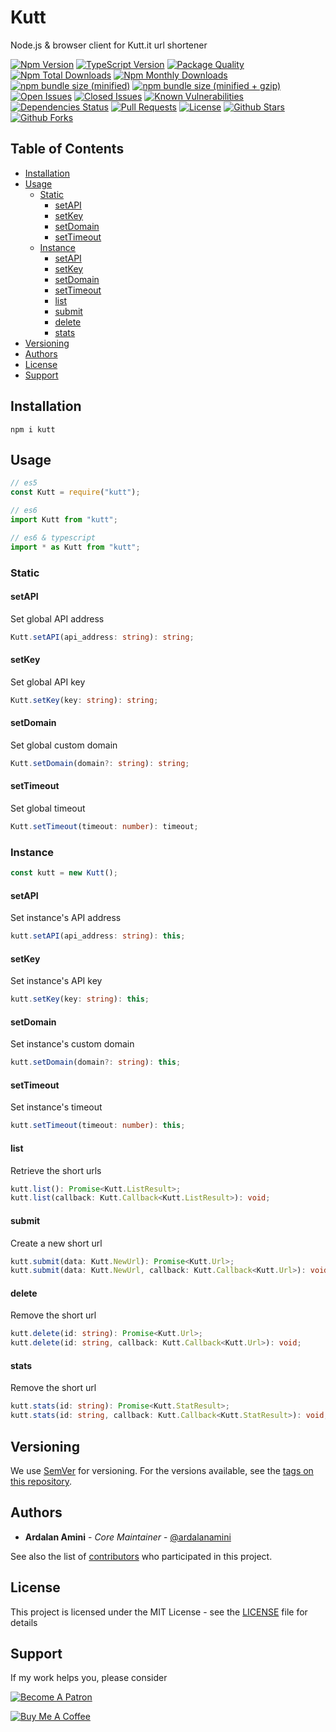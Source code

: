# Kutt <!-- omit in toc -->

Node.js & browser client for Kutt.it url shortener

[![Npm Version](https://img.shields.io/npm/v/kutt.svg)](https://www.npmjs.com/package/kutt)
[![TypeScript Version](https://img.shields.io/npm/types/kutt.svg)](https://www.typescriptlang.org)
[![Package Quality](https://npm.packagequality.com/shield/kutt.svg)](https://packagequality.com/#?package=kutt)
[![Npm Total Downloads](https://img.shields.io/npm/dt/kutt.svg)](https://www.npmjs.com/package/kutt)
[![Npm Monthly Downloads](https://img.shields.io/npm/dm/kutt.svg)](https://www.npmjs.com/package/kutt)
[![npm bundle size (minified)](https://img.shields.io/bundlephobia/min/kutt.svg)](https://www.npmjs.com/package/kutt)
[![npm bundle size (minified + gzip)](https://img.shields.io/bundlephobia/minzip/kutt.svg)](https://www.npmjs.com/package/kutt)
[![Open Issues](https://img.shields.io/github/issues-raw/ardalanamini/node-kutt.svg)](https://github.com/ardalanamini/node-kutt/issues?q=is%3Aopen+is%3Aissue)
[![Closed Issues](https://img.shields.io/github/issues-closed-raw/ardalanamini/node-kutt.svg)](https://github.com/ardalanamini/node-kutt/issues?q=is%3Aissue+is%3Aclosed)
[![Known Vulnerabilities](https://snyk.io/test/github/ardalanamini/node-kutt/badge.svg?targetFile=package.json)](https://snyk.io/test/github/ardalanamini/node-kutt?targetFile=package.json)
[![Dependencies Status](https://david-dm.org/ardalanamini/node-kutt.svg)](https://david-dm.org/ardalanamini/node-kutt)
[![Pull Requests](https://img.shields.io/badge/PRs-Welcome-brightgreen.svg)](https://github.com/ardalanamini/node-kutt/pulls)
[![License](https://img.shields.io/github/license/ardalanamini/node-kutt.svg)](https://github.com/ardalanamini/node-kutt/blob/master/LICENSE)
[![Github Stars](https://img.shields.io/github/stars/ardalanamini/node-kutt.svg?style=social&label=Stars)](https://github.com/ardalanamini/node-kutt)
[![Github Forks](https://img.shields.io/github/forks/ardalanamini/node-kutt.svg?style=social&label=Fork)](https://github.com/ardalanamini/node-kutt)

## Table of Contents <!-- omit in toc -->

- [Installation](#installation)
- [Usage](#usage)
  - [Static](#static)
    - [setAPI](#setapi)
    - [setKey](#setkey)
    - [setDomain](#setdomain)
    - [setTimeout](#settimeout)
  - [Instance](#instance)
    - [setAPI](#setapi-1)
    - [setKey](#setkey-1)
    - [setDomain](#setdomain-1)
    - [setTimeout](#settimeout-1)
    - [list](#list)
    - [submit](#submit)
    - [delete](#delete)
    - [stats](#stats)
- [Versioning](#versioning)
- [Authors](#authors)
- [License](#license)
- [Support](#support)

## Installation

`npm i kutt`

## Usage

```typescript
// es5
const Kutt = require("kutt");

// es6
import Kutt from "kutt";

// es6 & typescript
import * as Kutt from "kutt";
```

### Static

#### setAPI

Set global API address

```typescript
Kutt.setAPI(api_address: string): string;
```

#### setKey

Set global API key

```typescript
Kutt.setKey(key: string): string;
```

#### setDomain

Set global custom domain

```typescript
Kutt.setDomain(domain?: string): string;
```

#### setTimeout

Set global timeout

```typescript
Kutt.setTimeout(timeout: number): timeout;
```

### Instance

```typescript
const kutt = new Kutt();
```

#### setAPI

Set instance's API address

```typescript
kutt.setAPI(api_address: string): this;
```

#### setKey

Set instance's API key

```typescript
kutt.setKey(key: string): this;
```

#### setDomain

Set instance's custom domain

```typescript
kutt.setDomain(domain?: string): this;
```

#### setTimeout

Set instance's timeout

```typescript
kutt.setTimeout(timeout: number): this;
```

#### list

Retrieve the short urls

```typescript
kutt.list(): Promise<Kutt.ListResult>;
kutt.list(callback: Kutt.Callback<Kutt.ListResult>): void;
```

#### submit

Create a new short url

```typescript
kutt.submit(data: Kutt.NewUrl): Promise<Kutt.Url>;
kutt.submit(data: Kutt.NewUrl, callback: Kutt.Callback<Kutt.Url>): void;
```

#### delete

Remove the short url

```typescript
kutt.delete(id: string): Promise<Kutt.Url>;
kutt.delete(id: string, callback: Kutt.Callback<Kutt.Url>): void;
```

#### stats

Remove the short url

```typescript
kutt.stats(id: string): Promise<Kutt.StatResult>;
kutt.stats(id: string, callback: Kutt.Callback<Kutt.StatResult>): void;
```

## Versioning

We use [SemVer](http://semver.org) for versioning. For the versions available, see the [tags on this repository](https://github.com/ardalanamini/kutt/tags).

## Authors

- **Ardalan Amini** - *Core Maintainer* - [@ardalanamini](https://github.com/ardalanamini)

See also the list of [contributors](https://github.com/ardalanamini/kutt/contributors) who participated in this project.

## License

This project is licensed under the MIT License - see the [LICENSE](LICENSE) file for details

## Support

If my work helps you, please consider

[![Become A Patron](https://c5.patreon.com/external/logo/become_a_patron_button.png)](https://www.patreon.com/ardalanamini)

[![Buy Me A Coffee](https://www.buymeacoffee.com/assets/img/custom_images/orange_img.png)](https://www.buymeacoffee.com/ardalanamini)

